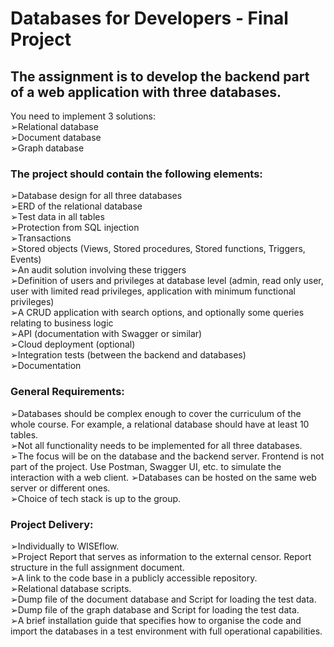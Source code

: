 # Databases for Developers - Final Project

## The assignment is to develop the backend part of a web application with three databases. 
You need to implement 3 solutions:  
➢Relational database  
➢Document database  
➢Graph database  

### The project should contain the following elements:  
➢Database design for all three databases  
➢ERD of the relational database  
➢Test data in all tables  
➢Protection from SQL injection  
➢Transactions  
➢Stored objects (Views, Stored procedures, Stored functions, Triggers, Events)  
➢An audit solution involving these triggers  
➢Definition of users and privileges at database level (admin, read only user, user with limited read privileges, application with minimum functional privileges)  
➢A CRUD application with search options, and optionally some queries relating to business logic  
➢API (documentation with Swagger or similar)  
➢Cloud deployment (optional)  
➢Integration tests (between the backend and databases)  
➢Documentation 

### General Requirements:    
➢Databases should be complex enough to cover the curriculum of the whole course. For example, a relational database should have at least 10 tables.  
➢Not all functionality needs to be implemented for all three databases.
➢The focus will be on the database and the backend server. Frontend is not part of the project. Use Postman, Swagger UI, etc. to simulate the interaction with a web client.
➢Databases can be hosted on the same web server or different ones.  
➢Choice of tech stack is up to the group.  

### Project Delivery:  
➢Individually to WISEflow.  
➢Project Report that serves as information to the external censor. Report structure in the full assignment document.    
➢A link to the code base in a publicly accessible repository.  
➢Relational database scripts.  
➢Dump file of the document database and Script for loading the test data.  
➢Dump file of the graph database and Script for loading the test data.  
➢A brief installation guide that specifies how to organise the code and import the databases in a test environment with full operational capabilities.
